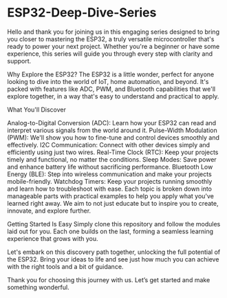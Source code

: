 # ESP32-Deep-Dive-Series
Hello and thank you for joining us in this engaging series designed to bring you closer to mastering the ESP32, a truly versatile microcontroller that's ready to power your next project. Whether you're a beginner or have some experience, this series will guide you through every step with clarity and support.

Why Explore the ESP32?
The ESP32 is a little wonder, perfect for anyone looking to dive into the world of IoT, home automation, and beyond. It's packed with features like ADC, PWM, and Bluetooth capabilities that we'll explore together, in a way that's easy to understand and practical to apply.

What You'll Discover

Analog-to-Digital Conversion (ADC): Learn how your ESP32 can read and interpret various signals from the world around it.
Pulse-Width Modulation (PWM): We'll show you how to fine-tune and control devices smoothly and effectively.
I2C Communication: Connect with other devices simply and efficiently using just two wires.
Real-Time Clock (RTC): Keep your projects timely and functional, no matter the conditions.
Sleep Modes: Save power and enhance battery life without sacrificing performance.
Bluetooth Low Energy (BLE): Step into wireless communication and make your projects mobile-friendly.
Watchdog Timers: Keep your projects running smoothly and learn how to troubleshoot with ease.
Each topic is broken down into manageable parts with practical examples to help you apply what you've learned right away. We aim to not just educate but to inspire you to create, innovate, and explore further.

Getting Started Is Easy
Simply clone this repository and follow the modules laid out for you. Each one builds on the last, forming a seamless learning experience that grows with you.

Let's embark on this discovery path together, unlocking the full potential of the ESP32. Bring your ideas to life and see just how much you can achieve with the right tools and a bit of guidance.

Thank you for choosing this journey with us. Let’s get started and make something wonderful.
